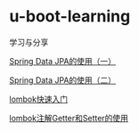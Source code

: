 # u-boot-learning
学习与分享

[Spring Data JPA的使用（一）](https://github.com/imubu/ubu-learning/blob/master/SpringCloud/Spring%20Data%20JPA%E7%9A%84%E4%BD%BF%E7%94%A8%EF%BC%88%E4%B8%80%EF%BC%89.md)

[Spring Data JPA的使用（二）](https://github.com/imubu/ubu-learning/blob/master/SpringCloud/Spring%20Data%20JPA%E7%9A%84%E4%BD%BF%E7%94%A8%EF%BC%88%E4%BA%8C%EF%BC%89.md)

[lombok快速入门](https://www.jianshu.com/p/1e6d585bc1d2)

[lombok注解Getter和Setter的使用](https://www.jianshu.com/p/bb3f5dd518e8)